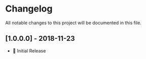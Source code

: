 # Changelog
All notable changes to this project will be documented in this file.

## [1.0.0.0] - 2018-11-23
- :dizzy: Initial Release

